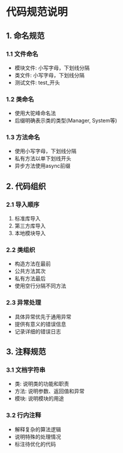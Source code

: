 # 代码规范说明

## 1. 命名规范

### 1.1 文件命名
- 模块文件: 小写字母，下划线分隔
- 类文件: 小写字母，下划线分隔
- 测试文件: test_开头

### 1.2 类命名
- 使用大驼峰命名法
- 后缀明确表示类的类型(Manager, System等)

### 1.3 方法命名
- 使用小写字母，下划线分隔
- 私有方法以单下划线开头
- 异步方法使用async前缀

## 2. 代码组织

### 2.1 导入顺序
1. 标准库导入
2. 第三方库导入
3. 本地模块导入

### 2.2 类组织
- 构造方法在最前
- 公共方法其次
- 私有方法最后
- 使用空行分隔不同方法

### 2.3 异常处理
- 具体异常优先于通用异常
- 提供有意义的错误信息
- 记录详细的错误日志

## 3. 注释规范

### 3.1 文档字符串
- 类: 说明类的功能和职责
- 方法: 说明参数、返回值和异常
- 模块: 说明模块的用途

### 3.2 行内注释
- 解释复杂的算法逻辑
- 说明特殊的处理情况
- 标注待优化的代码 